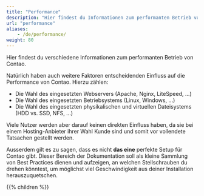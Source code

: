 ```yaml
---
title: "Performance"
description: "Hier findest du Informationen zum performanten Betrieb von Contao."
url: "performance"
aliases:
    - /de/performance/
weight: 80
---
```


Hier findest du verschiedene Informationen zum performanten Betrieb von Contao.

Natürlich haben auch weitere Faktoren entscheidenden Einfluss auf die Performance von Contao.
Hierzu zählen:

* Die Wahl des eingesetzten Webservers (Apache, Nginx, LiteSpeed, ...)
* Die Wahl des eingesetzten Betriebsystems (Linux, Windows, ...)
* Die Wahl des eingesetzten physikalischen und virtuellen Dateisystems (HDD vs. SSD, NFS, ...) 

Viele Nutzer werden aber darauf keinen direkten Einfluss haben, da sie bei einem Hosting-Anbieter ihrer Wahl Kunde sind
und somit vor vollendete Tatsachen gestellt werden.

Ausserdem gilt es zu sagen, dass es nicht **das eine** perfekte Setup für Contao gibt. Dieser Bereich der Dokumentation
soll als kleine Sammlung von Best Practices dienen und aufzeigen, an welchen Stellschrauben du drehen könntest, um möglichst
viel Geschwindigkeit aus deiner Installation herauszuquetschen.

{{% children %}}

